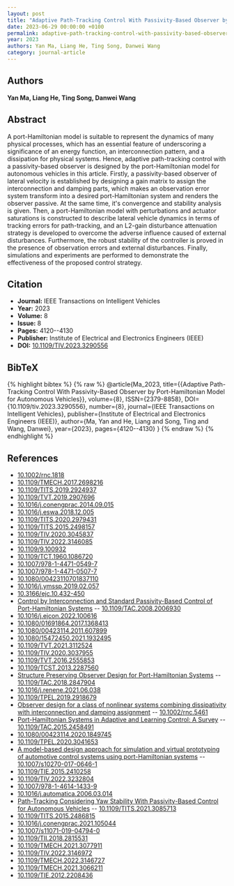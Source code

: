 ```yaml
---
layout: post
title: "Adaptive Path-Tracking Control With Passivity-Based Observer by Port-Hamiltonian Model for Autonomous Vehicles"
date: 2023-06-29 00:00:00 +0100
permalink: adaptive-path-tracking-control-with-passivity-based-observer-by-port-hamiltonian-model-for-autonomous-vehicles
year: 2023
authors: Yan Ma, Liang He, Ting Song, Danwei Wang
category: journal-article
---
```

 
## Authors
**Yan Ma, Liang He, Ting Song, Danwei Wang**
 
## Abstract
A port-Hamiltonian model is suitable to represent the dynamics of many physical processes, which has an essential feature of underscoring a significance of an energy function, an interconnection pattern, and a dissipation for physical systems. Hence, adaptive path-tracking control with a passivity-based observer is designed by the port-Hamiltonian model for autonomous vehicles in this article. Firstly, a passivity-based observer of lateral velocity is established by designing a gain matrix to assign the interconnection and damping parts, which makes an observation error system transform into a desired port-Hamiltonian system and renders the observer passive. At the same time, it's convergence and stability analysis is given. Then, a port-Hamiltonian model with perturbations and actuator saturations is constructed to describe lateral vehicle dynamics in terms of tracking errors for path-tracking, and an L2-gain disturbance attenuation strategy is developed to overcome the adverse influence caused of external disturbances. Furthermore, the robust stability of the controller is proved in the presence of observation errors and external disturbances. Finally, simulations and experiments are performed to demonstrate the effectiveness of the proposed control strategy.
 
## Citation
- **Journal:** IEEE Transactions on Intelligent Vehicles
- **Year:** 2023
- **Volume:** 8
- **Issue:** 8
- **Pages:** 4120--4130
- **Publisher:** Institute of Electrical and Electronics Engineers (IEEE)
- **DOI:** [10.1109/TIV.2023.3290556](https://doi.org/10.1109/TIV.2023.3290556)
 
## BibTeX
{% highlight bibtex %}
{% raw %}
@article{Ma_2023,
  title={{Adaptive Path-Tracking Control With Passivity-Based Observer by Port-Hamiltonian Model for Autonomous Vehicles}},
  volume={8},
  ISSN={2379-8858},
  DOI={10.1109/tiv.2023.3290556},
  number={8},
  journal={IEEE Transactions on Intelligent Vehicles},
  publisher={Institute of Electrical and Electronics Engineers (IEEE)},
  author={Ma, Yan and He, Liang and Song, Ting and Wang, Danwei},
  year={2023},
  pages={4120--4130}
}
{% endraw %}
{% endhighlight %}
 
## References
- [10.1002/rnc.1818](https://doi.org/10.1002/rnc.1818)
- [10.1109/TMECH.2017.2698216](https://doi.org/10.1109/TMECH.2017.2698216)
- [10.1109/TITS.2019.2924937](https://doi.org/10.1109/TITS.2019.2924937)
- [10.1109/TVT.2019.2907696](https://doi.org/10.1109/TVT.2019.2907696)
- [10.1016/j.conengprac.2014.09.015](https://doi.org/10.1016/j.conengprac.2014.09.015)
- [10.1016/j.eswa.2018.12.005](https://doi.org/10.1016/j.eswa.2018.12.005)
- [10.1109/TITS.2020.2979431](https://doi.org/10.1109/TITS.2020.2979431)
- [10.1109/TITS.2015.2498157](https://doi.org/10.1109/TITS.2015.2498157)
- [10.1109/TIV.2020.3045837](https://doi.org/10.1109/TIV.2020.3045837)
- [10.1109/TIV.2022.3146085](https://doi.org/10.1109/TIV.2022.3146085)
- [10.1109/9.100932](https://doi.org/10.1109/9.100932)
- [10.1109/TCT.1960.1086720](https://doi.org/10.1109/TCT.1960.1086720)
- [10.1007/978-1-4471-0549-7](https://doi.org/10.1007/978-1-4471-0549-7)
- [10.1007/978-1-4471-0507-7](https://doi.org/10.1007/978-1-4471-0507-7)
- [10.1080/00423110701837110](https://doi.org/10.1080/00423110701837110)
- [10.1016/j.ymssp.2019.02.057](https://doi.org/10.1016/j.ymssp.2019.02.057)
- [10.3166/ejc.10.432-450](https://doi.org/10.3166/ejc.10.432-450)
- [Control by Interconnection and Standard Passivity-Based Control of Port-Hamiltonian Systems](control-by-interconnection-and-standard-passivity-based-control-of-port-hamiltonian-systems) -- [10.1109/TAC.2008.2006930](https://doi.org/10.1109/TAC.2008.2006930)
- [10.1016/j.ejcon.2022.100616](https://doi.org/10.1016/j.ejcon.2022.100616)
- [10.1080/01691864.2017.1368413](https://doi.org/10.1080/01691864.2017.1368413)
- [10.1080/00423114.2011.607899](https://doi.org/10.1080/00423114.2011.607899)
- [10.1080/15472450.2021.1932495](https://doi.org/10.1080/15472450.2021.1932495)
- [10.1109/TVT.2021.3112524](https://doi.org/10.1109/TVT.2021.3112524)
- [10.1109/TIV.2020.3037955](https://doi.org/10.1109/TIV.2020.3037955)
- [10.1109/TVT.2016.2555853](https://doi.org/10.1109/TVT.2016.2555853)
- [10.1109/TCST.2013.2287560](https://doi.org/10.1109/TCST.2013.2287560)
- [Structure Preserving Observer Design for Port-Hamiltonian Systems](structure-preserving-observer-design-for-port-hamiltonian-systems) -- [10.1109/TAC.2018.2847904](https://doi.org/10.1109/TAC.2018.2847904)
- [10.1016/j.renene.2021.06.038](https://doi.org/10.1016/j.renene.2021.06.038)
- [10.1109/TPEL.2019.2918679](https://doi.org/10.1109/TPEL.2019.2918679)
- [Observer design for a class of nonlinear systems combining dissipativity with interconnection and damping assignment](observer-design-for-a-class-of-nonlinear-systems-combining-dissipativity-with-interconnection-and-damping-assignment) -- [10.1002/rnc.5461](https://doi.org/10.1002/rnc.5461)
- [Port-Hamiltonian Systems in Adaptive and Learning Control: A Survey](port-hamiltonian-systems-in-adaptive-and-learning-control-a-survey) -- [10.1109/TAC.2015.2458491](https://doi.org/10.1109/TAC.2015.2458491)
- [10.1080/00423114.2020.1849745](https://doi.org/10.1080/00423114.2020.1849745)
- [10.1109/TPEL.2020.3041653](https://doi.org/10.1109/TPEL.2020.3041653)
- [A model-based design approach for simulation and virtual prototyping of automotive control systems using port-Hamiltonian systems](a-model-based-design-approach-for-simulation-and-virtual-prototyping-of-automotive-control-systems-using-port-hamiltonian-systems) -- [10.1007/s10270-017-0646-1](https://doi.org/10.1007/s10270-017-0646-1)
- [10.1109/TIE.2015.2410258](https://doi.org/10.1109/TIE.2015.2410258)
- [10.1109/TIV.2022.3232804](https://doi.org/10.1109/TIV.2022.3232804)
- [10.1007/978-1-4614-1433-9](https://doi.org/10.1007/978-1-4614-1433-9)
- [10.1016/j.automatica.2006.03.014](https://doi.org/10.1016/j.automatica.2006.03.014)
- [Path-Tracking Considering Yaw Stability With Passivity-Based Control for Autonomous Vehicles](path-tracking-considering-yaw-stability-with-passivity-based-control-for-autonomous-vehicles) -- [10.1109/TITS.2021.3085713](https://doi.org/10.1109/TITS.2021.3085713)
- [10.1109/TITS.2015.2486815](https://doi.org/10.1109/TITS.2015.2486815)
- [10.1016/j.conengprac.2021.105044](https://doi.org/10.1016/j.conengprac.2021.105044)
- [10.1007/s11071-019-04794-0](https://doi.org/10.1007/s11071-019-04794-0)
- [10.1109/TII.2018.2815531](https://doi.org/10.1109/TII.2018.2815531)
- [10.1109/TMECH.2021.3077911](https://doi.org/10.1109/TMECH.2021.3077911)
- [10.1109/TIV.2022.3146972](https://doi.org/10.1109/TIV.2022.3146972)
- [10.1109/TMECH.2022.3146727](https://doi.org/10.1109/TMECH.2022.3146727)
- [10.1109/TMECH.2021.3066211](https://doi.org/10.1109/TMECH.2021.3066211)
- [10.1109/TIE.2012.2208436](https://doi.org/10.1109/TIE.2012.2208436)

